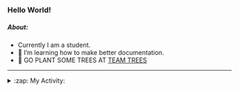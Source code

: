 ### Hello World!

##### About:
- Currently I am a student.
- 🌱 I’m learning how to make better documentation.
- 🌱 GO PLANT SOME TREES AT [TEAM TREES](https://teamtrees.org/)

---
<details>
  <summary>:zap: My Activity:</summary>
  
<!--START_SECTION:waka-->
![Code Time](http://img.shields.io/badge/Code%20Time-1%2C162%20hrs%2042%20mins-blue)

**I'm a Night 🦉** 

```text
🌞 Morning                1827 commits        ██░░░░░░░░░░░░░░░░░░░░░░░   09.99 % 
🌆 Daytime                6267 commits        █████████░░░░░░░░░░░░░░░░   34.28 % 
🌃 Evening                5206 commits        ███████░░░░░░░░░░░░░░░░░░   28.48 % 
🌙 Night                  4982 commits        ███████░░░░░░░░░░░░░░░░░░   27.25 % 
```
📅 **I'm Most Productive on Wednesday** 

```text
Monday                   2604 commits        ████░░░░░░░░░░░░░░░░░░░░░   14.24 % 
Tuesday                  2489 commits        ███░░░░░░░░░░░░░░░░░░░░░░   13.61 % 
Wednesday                4267 commits        ██████░░░░░░░░░░░░░░░░░░░   23.34 % 
Thursday                 2331 commits        ███░░░░░░░░░░░░░░░░░░░░░░   12.75 % 
Friday                   1891 commits        ███░░░░░░░░░░░░░░░░░░░░░░   10.34 % 
Saturday                 1603 commits        ██░░░░░░░░░░░░░░░░░░░░░░░   08.77 % 
Sunday                   3097 commits        ████░░░░░░░░░░░░░░░░░░░░░   16.94 % 
```


📊 **This Week I Spent My Time On** 

```text
🔥 Editors: 
IntelliJ                 3 hrs 20 mins       █████████████████████████   100.00 % 

🐱‍💻 Projects: 
intro                    3 hrs 19 mins       █████████████████████████   99.05 % 
Unknown Project          1 min               ░░░░░░░░░░░░░░░░░░░░░░░░░   00.64 % 
android-demo             0 secs              ░░░░░░░░░░░░░░░░░░░░░░░░░   00.30 % 
```


 Last Updated on 18/08/2023 09:09:48 UTC
<!--END_SECTION:waka-->
</details>
